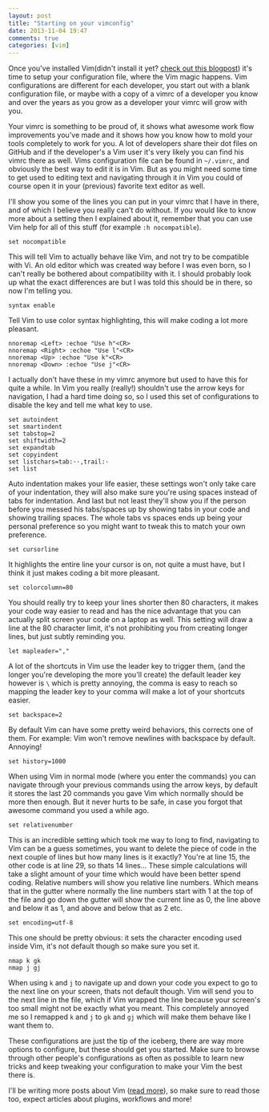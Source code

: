 ```yaml
---
layout: post
title: "Starting on your vimconfig"
date: 2013-11-04 19:47
comments: true
categories: [vim]
---
```


Once you've installed Vim(didn't install it yet?
[check out this blogpost](/blog/2013/11/03/getting-started-with-vim/)) it's time
to setup your configuration file, where the Vim magic happens. Vim
configurations are different for each developer, you start out with a blank
configuration file, or maybe with a copy of a vimrc of a developer you know and
over the years as you grow as a developer your vimrc will grow with you.

<!-- more -->

Your vimrc is something to be proud of, it shows what awesome work flow
improvements you've made and it shows how you know how to mold your tools
completely to work for you. A lot of developers share their dot files on GitHub
and if the developer's a Vim user it's very likely you can find his vimrc there
as well. Vims configuration file can be found in `~/.vimrc`, and obviously the
best way to edit it is in Vim. But as you might need some time to get used to
editing text and navigating through it in Vim you could of course open it in
your (previous) favorite text editor as well.

I'll show you some of the lines you can put in your vimrc that I have in there,
and of which I believe you really can't do without. If you would like to know
more about a setting then I explained about it, remember that you can use Vim
help for all of this stuff (for example `:h nocompatible`).

``` vim
set nocompatible
```
This will tell Vim to actually behave like Vim, and not try to be compatible
with Vi. An old editor which was created way before I was even born, so I can't
really be bothered about compatibility with it. I should probably look up what
the exact differences are but I was told this should be in there, so now I'm
telling you.

``` vim
syntax enable
```
Tell Vim to use color syntax highlighting, this will make coding a lot more
pleasant.

``` vim
nnoremap <Left> :echoe "Use h"<CR>
nnoremap <Right> :echoe "Use l"<CR>
nnoremap <Up> :echoe "Use k"<CR>
nnoremap <Down> :echoe "Use j"<CR>
```
I actually don't have these in my vimrc anymore but used to have this for quite
a while. In Vim you really (really!) shouldn't use the arrow keys for
navigation, I had a hard time doing so, so I used this set of configurations to
disable the key and tell me what key to use.

``` vim
set autoindent
set smartindent
set tabstop=2
set shiftwidth=2
set expandtab
set copyindent
set listchars=tab:··,trail:·
set list
```
Auto indentation makes your life easier, these settings won't only take care of
your indentation, they will also make sure you're using spaces instead of tabs
for indentation. And last but not least they'll show you if the person before
you messed his tabs/spaces up by showing tabs in your code and showing trailing
spaces. The whole tabs vs spaces ends up being your personal preference so you
might want to tweak this to match your own preference.

``` vim
set cursorline
```
It highlights the entire line your cursor is on, not quite a must have, but I
think it just makes coding a bit more pleasant.

``` vim
set colorcolumn=80
```
You should really try to keep your lines shorter then 80 characters, it makes
your code way easier to read and has the nice advantage that you can actually
split screen your code on a laptop as well. This setting will draw a line at the
80 character limit, it's not prohibiting you from creating longer lines, but
just subtly reminding you.


``` vim
let mapleader=","
```
A lot of the shortcuts in Vim use the leader key to trigger them, (and the longer
you're developing the more you'll create) the default leader key however is `\`
which is pretty annoying, the comma is easy to reach so mapping the leader key to
your comma will make a lot of your shortcuts easier.

``` vim
set backspace=2
```
By default Vim can have some pretty weird behaviors, this corrects one of them.
For example: Vim won't remove newlines with backspace by default. Annoying!

``` vim
set history=1000
```
When using Vim in normal mode (where you enter the commands) you can navigate
through your previous commands using the arrow keys, by default it stores the
last 20 commands you gave Vim which normally should be more then enough. But it
never hurts to be safe, in case you forgot that awesome command you used a while
ago.

``` vim
set relativenumber
```
This is an incredible setting which took me way to long to find, navigating to
Vim can be a guess sometimes, you want to delete the piece of code in the next
couple of lines but how many lines is it exactly? You're at line 15, the other
code is at line 29, so thats 14 lines... These simple calculations will take a
slight amount of your time which would have been better spend coding. Relative
numbers will show you relative line numbers. Which means that in the gutter
where normally the line numbers start with 1 at the top of the file and go down
the gutter will show the current line as 0, the line above and below it as 1,
and above and below that as 2 etc.

``` vim
set encoding=utf-8
```
This one should be pretty obvious: it sets the character encoding used inside
Vim, it's not default though so make sure you set it.

``` vim
nmap k gk
nmap j gj
```
When using `k` and `j` to navigate up and down your code you expect to go to the
next line on your screen, thats not default though. Vim will send you to the
next line in the file, which if Vim wrapped the line because your screen's too
small might not be exactly what you meant. This completely annoyed me so I
remapped `k` and `j` to `gk` and `gj` which will make them behave like I want
them to.

These configurations are just the tip of the iceberg, there are way more options
to configure, but these should get you started. Make sure to browse through
other people's configurations as often as possible to learn new tricks and keep
tweaking your configuration to make your Vim the best there is.

I'll be writing more posts about Vim ([read more](/blog/categories/vim/)), so
make sure to read those too, expect articles about plugins, workflows and more!


